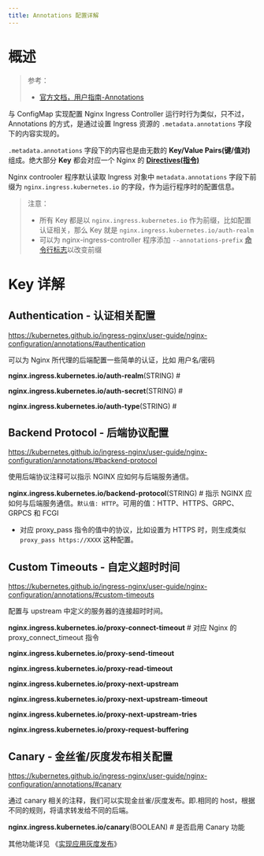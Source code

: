```yaml
---
title: Annotations 配置详解
---
```


# 概述

> 参考：
>
> - [官方文档，用户指南-Annotations](https://kubernetes.github.io/ingress-nginx/user-guide/nginx-configuration/annotations/)

与 ConfigMap 实现配置 Nginx Ingress Controller 运行时行为类似，只不过，Annotations 的方式，是通过设置 Ingress 资源的 `.metadata.annotations` 字段下的内容实现的。

`.metadata.annotations` 字段下的内容也是由无数的 **Key/Value Pairs(键/值对)** 组成。绝大部分 **Key** 都会对应一个 Nginx 的 [**Directives(指令)**](/docs/Web/Nginx/Nginx%20配置详解/Nginx%20配置详解.md#Directives(指令))

Nginx controoler 程序默认读取 Ingress 对象中 `metadata.annotations` 字段下前缀为 `nginx.ingress.kubernetes.io` 的字段，作为运行程序时的配置信息。

> 注意：
> 
> - 所有 Key 都是以 `nginx.ingress.kubernetes.io` 作为前缀，比如配置认证相关，那么 Key 就是 `nginx.ingress.kubernetes.io/auth-realm`
> - 可以为 nginx-ingress-controller 程序添加 `--annotations-prefix` [命令行标志](docs/10.云原生/2.3.Kubernetes%20容器编排系统/8.Kubernetes%20网络/Ingress/Ingress%20Controller/Nginx/命令行标志.md)以改变前缀

# Key 详解

## Authentication - 认证相关配置

https://kubernetes.github.io/ingress-nginx/user-guide/nginx-configuration/annotations/#authentication

可以为 Nginx 所代理的后端配置一些简单的认证，比如 用户名/密码

**nginx.ingress.kubernetes.io/auth-realm**(STRING) #

**nginx.ingress.kubernetes.io/auth-secret**(STRING) #

**nginx.ingress.kubernetes.io/auth-type**(STRING) #

## Backend Protocol - 后端协议配置

https://kubernetes.github.io/ingress-nginx/user-guide/nginx-configuration/annotations/#backend-protocol

使用后端协议注释可以指示 NGINX 应如何与后端服务通信。 

**nginx.ingress.kubernetes.io/backend-protocol**(STRING) # 指示 NGINX 应如何与后端服务通信。`默认值: HTTP`。可用的值：HTTP、HTTPS、GRPC、GRPCS 和 FCGI

- 对应 proxy_pass 指令的值中的协议，比如设置为 HTTPS 时，则生成类似 `proxy_pass https://XXXX` 这种配置。

## Custom Timeouts - 自定义超时时间

https://kubernetes.github.io/ingress-nginx/user-guide/nginx-configuration/annotations/#custom-timeouts

配置与 upstream 中定义的服务器的连接超时时间。

**nginx.ingress.kubernetes.io/proxy-connect-timeout** # 对应 Nginx 的 proxy_connect_timeout 指令

**nginx.ingress.kubernetes.io/proxy-send-timeout**

**nginx.ingress.kubernetes.io/proxy-read-timeout**

**nginx.ingress.kubernetes.io/proxy-next-upstream**

**nginx.ingress.kubernetes.io/proxy-next-upstream-timeout**

**nginx.ingress.kubernetes.io/proxy-next-upstream-tries**

**nginx.ingress.kubernetes.io/proxy-request-buffering**

## Canary - 金丝雀/灰度发布相关配置

https://kubernetes.github.io/ingress-nginx/user-guide/nginx-configuration/annotations/#canary

通过 canary 相关的注释，我们可以实现金丝雀/灰度发布。即.相同的 host，根据不同的规则，将请求转发给不同的后端。

**nginx.ingress.kubernetes.io/canary**(BOOLEAN) # 是否启用 Canary 功能

其他功能详见 《[实现应用灰度发布](/docs/10.云原生/2.3.Kubernetes%20容器编排系统/8.Kubernetes%20网络/Ingress/Ingress%20Controller/Nginx/实现应用灰度发布.md)》
